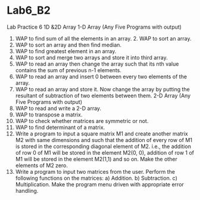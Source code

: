 # Lab6_B2
Lab Practice 6 1D &2D Array
1-D Array (Any Five Programs with output)
1. WAP to find sum of all the elements in an array. 2. WAP to sort an array.
3. WAP to sort an array and then find median.
4. WAP to find greatest element in an array.
5. WAP to sort and merge two arrays and store it into third array.
6. WAP to read an array then change the array such that its nth value contains the sum of previous n-1 elements.
7. WAP to read an array and insert 0 between every two elements of the array.
8. WAP to read an array and store it. Now change the array by putting the resultant of subtraction of two elements between them.
2-D Array (Any Five Programs with output)
9. WAP to read and write a 2-D array.
10. WAP to transpose a matrix.
11. WAP to check whether matrices are symmetric or not.
12. WAP to find determinant of a matrix.
13. Write a program to input a square matrix M1 and create another matrix M2 with same dimensions and such that the addition of every row of M1 is stored in the corresponding diagonal element of M2.
i.e., the addition of row 0 of M1 will be stored in the element M2(0, 0), addition of
row 1 of M1 will be stored in the element M2(1,1) and so on. Make the other elements
of M2 zero.
14. Write a program to input two matrices from the user. Perform the following functions on the matrices:
a) Addition.
b) Subtraction.
c) Multiplication.
Make the program menu driven with appropriate error handling.
